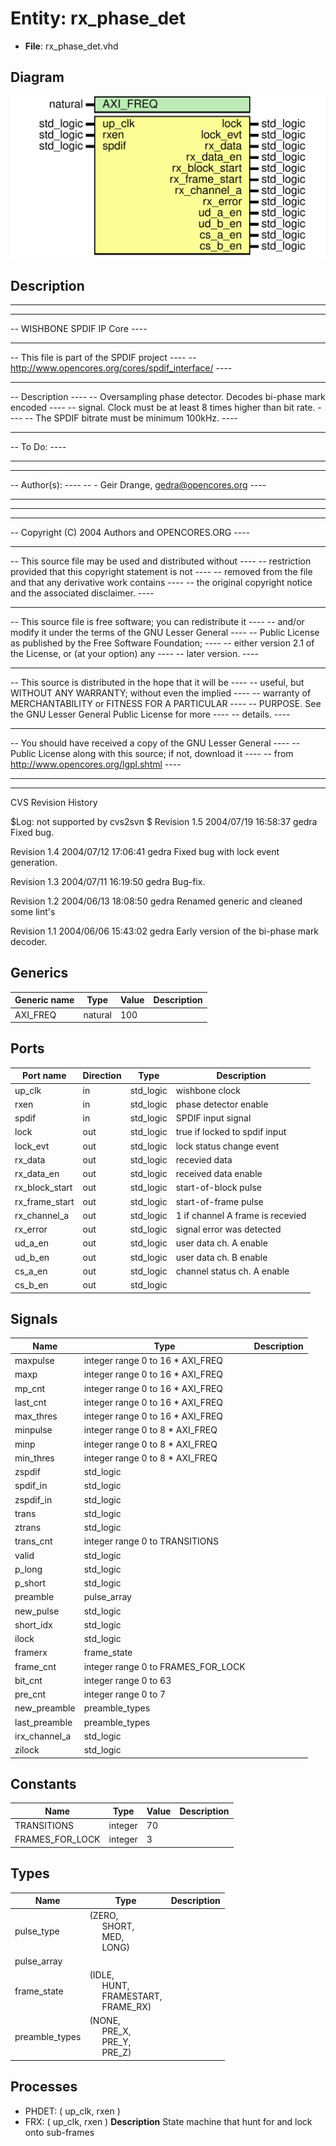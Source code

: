 # Entity: rx_phase_det

- **File**: rx_phase_det.vhd
## Diagram

![Diagram](rx_phase_det.svg "Diagram")
## Description

--------------------------------------------------------------------
--                                                              ----
-- WISHBONE SPDIF IP Core                                       ----
--                                                              ----
-- This file is part of the SPDIF project                       ----
-- http://www.opencores.org/cores/spdif_interface/              ----
--                                                              ----
-- Description                                                  ----
-- Oversampling phase detector. Decodes bi-phase mark encoded   ----
-- signal. Clock must be at least 8 times higher than bit rate. ----
-- The SPDIF bitrate must be minimum 100kHz.                    ----
--                                                              ----
-- To Do:                                                       ----
-- -                                                            ----
--                                                              ----
-- Author(s):                                                   ----
-- - Geir Drange, gedra@opencores.org                           ----
--                                                              ----
--------------------------------------------------------------------
--                                                              ----
-- Copyright (C) 2004 Authors and OPENCORES.ORG                 ----
--                                                              ----
-- This source file may be used and distributed without         ----
-- restriction provided that this copyright statement is not    ----
-- removed from the file and that any derivative work contains  ----
-- the original copyright notice and the associated disclaimer. ----
--                                                              ----
-- This source file is free software; you can redistribute it   ----
-- and/or modify it under the terms of the GNU Lesser General   ----
-- Public License as published by the Free Software Foundation; ----
-- either version 2.1 of the License, or (at your option) any   ----
-- later version.                                               ----
--                                                              ----
-- This source is distributed in the hope that it will be       ----
-- useful, but WITHOUT ANY WARRANTY; without even the implied   ----
-- warranty of MERCHANTABILITY or FITNESS FOR A PARTICULAR      ----
-- PURPOSE. See the GNU Lesser General Public License for more  ----
-- details.                                                     ----
--                                                              ----
-- You should have received a copy of the GNU Lesser General    ----
-- Public License along with this source; if not, download it   ----
-- from http://www.opencores.org/lgpl.shtml                     ----
--                                                              ----
--------------------------------------------------------------------

 CVS Revision History

 $Log: not supported by cvs2svn $
 Revision 1.5  2004/07/19 16:58:37  gedra
 Fixed bug.

 Revision 1.4  2004/07/12 17:06:41  gedra
 Fixed bug with lock event generation.

 Revision 1.3  2004/07/11 16:19:50  gedra
 Bug-fix.

 Revision 1.2  2004/06/13 18:08:50  gedra
 Renamed generic and cleaned some lint's

 Revision 1.1  2004/06/06 15:43:02  gedra
 Early version of the bi-phase mark decoder.


## Generics

| Generic name | Type    | Value | Description |
| ------------ | ------- | ----- | ----------- |
| AXI_FREQ     | natural | 100   |             |
## Ports

| Port name      | Direction | Type      | Description                       |
| -------------- | --------- | --------- | --------------------------------- |
| up_clk         | in        | std_logic |  wishbone clock                   |
| rxen           | in        | std_logic |  phase detector enable            |
| spdif          | in        | std_logic |  SPDIF input signal               |
| lock           | out       | std_logic |  true if locked to spdif input    |
| lock_evt       | out       | std_logic |  lock status change event         |
| rx_data        | out       | std_logic |  recevied data                    |
| rx_data_en     | out       | std_logic |  received data enable             |
| rx_block_start | out       | std_logic |  start-of-block pulse             |
| rx_frame_start | out       | std_logic |  start-of-frame pulse             |
| rx_channel_a   | out       | std_logic |  1 if channel A frame is recevied |
| rx_error       | out       | std_logic |  signal error was detected        |
| ud_a_en        | out       | std_logic |  user data ch. A enable           |
| ud_b_en        | out       | std_logic |  user data ch. B enable           |
| cs_a_en        | out       | std_logic |  channel status ch. A enable      |
| cs_b_en        | out       | std_logic |                                   |
## Signals

| Name           | Type                               | Description |
| -------------- | ---------------------------------- | ----------- |
| maxpulse       | integer range 0 to 16 * AXI_FREQ   |             |
|  maxp          | integer range 0 to 16 * AXI_FREQ   |             |
|  mp_cnt        | integer range 0 to 16 * AXI_FREQ   |             |
| last_cnt       | integer range 0 to 16 * AXI_FREQ   |             |
|  max_thres     | integer range 0 to 16 * AXI_FREQ   |             |
| minpulse       | integer range 0 to 8 * AXI_FREQ    |             |
|  minp          | integer range 0 to 8 * AXI_FREQ    |             |
|  min_thres     | integer range 0 to 8 * AXI_FREQ    |             |
| zspdif         | std_logic                          |             |
|  spdif_in      | std_logic                          |             |
|  zspdif_in     | std_logic                          |             |
|  trans         | std_logic                          |             |
|  ztrans        | std_logic                          |             |
| trans_cnt      | integer range 0 to TRANSITIONS     |             |
| valid          | std_logic                          |             |
|  p_long        | std_logic                          |             |
|  p_short       | std_logic                          |             |
| preamble       | pulse_array                        |             |
| new_pulse      | std_logic                          |             |
|  short_idx     | std_logic                          |             |
|  ilock         | std_logic                          |             |
| framerx        | frame_state                        |             |
| frame_cnt      | integer range 0 to FRAMES_FOR_LOCK |             |
| bit_cnt        | integer range 0 to 63              |             |
| pre_cnt        | integer range 0 to 7               |             |
| new_preamble   | preamble_types                     |             |
|  last_preamble | preamble_types                     |             |
| irx_channel_a  | std_logic                          |             |
|  zilock        | std_logic                          |             |
## Constants

| Name            | Type    | Value | Description |
| --------------- | ------- | ----- | ----------- |
| TRANSITIONS     | integer |  70   |             |
| FRAMES_FOR_LOCK | integer |  3    |             |
## Types

| Name           | Type                                                                                                                                            | Description |
| -------------- | ----------------------------------------------------------------------------------------------------------------------------------------------- | ----------- |
| pulse_type     | (ZERO,<br><span style="padding-left:20px"> SHORT,<br><span style="padding-left:20px"> MED,<br><span style="padding-left:20px"> LONG)            |             |
| pulse_array    |                                                                                                                                                 |             |
| frame_state    | (IDLE,<br><span style="padding-left:20px"> HUNT,<br><span style="padding-left:20px"> FRAMESTART,<br><span style="padding-left:20px"> FRAME_RX)  |             |
| preamble_types | (NONE,<br><span style="padding-left:20px"> PRE_X,<br><span style="padding-left:20px"> PRE_Y,<br><span style="padding-left:20px"> PRE_Z)         |             |
## Processes
- PHDET: ( up_clk, rxen )
- FRX: ( up_clk, rxen )
**Description**
 State machine that hunt for and lock onto sub-frames 
